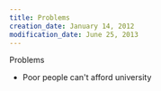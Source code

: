 ```yaml
---
title: Problems
creation_date: January 14, 2012
modification_date: June 25, 2013
---
```



Problems
- Poor people can't afford university  

